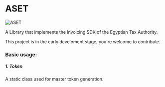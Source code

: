 # ASET

<img src="file:///res/Logo-Full.png?raw=true" title="ASET Logo" alt="ASET" data-align="center">

A Library that implements the invoicing SDK of the Egyptian Tax Authority.

This project is in the early develoment stage, you're welcome to contribute.

### Basic usage:

##### 1. Token

A static class used for master token generation.
